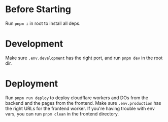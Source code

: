 # Before Starting

Run `pnpm i` in root to install all deps.

# Development

Make sure `.env.development` has the right port, and run `pnpm dev` in the root dir.

# Deployment

Run `pnpm run deploy` to deploy cloudflare workers and DOs from the backend and the pages from the frontend. Make sure `.env.production` has the right URLs for the frontend worker. If you're having trouble with env vars, you can run `pnpm clean` in the frontend directory.
